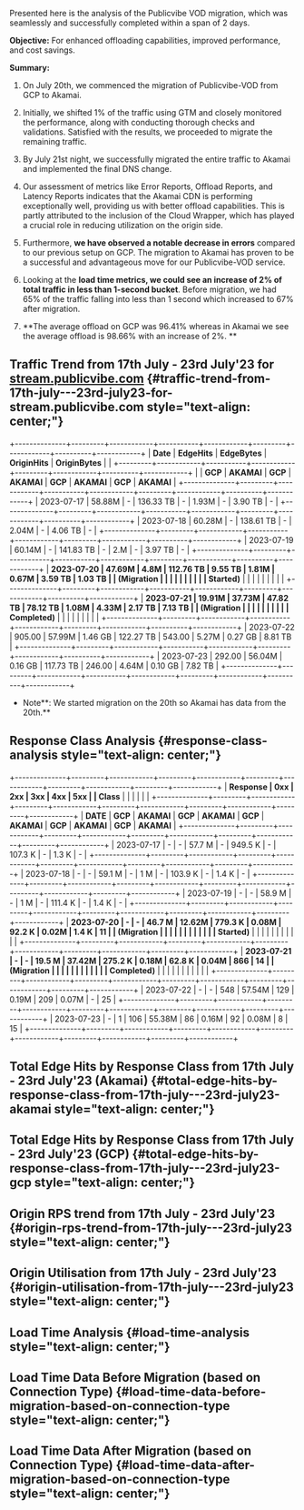Presented here is the analysis of the Publicvibe VOD migration, which
was seamlessly and successfully completed within a span of 2 days.

**Objective:** For enhanced offloading capabilities, improved
performance, and cost savings.

**Summary:**

1.  On July 20th, we commenced the migration of Publicvibe-VOD from GCP
    to Akamai.

2.  Initially, we shifted 1% of the traffic using GTM and closely
    monitored the performance, along with conducting thorough checks and
    validations. Satisfied with the results, we proceeded to migrate the
    remaining traffic.

3.  By July 21st night, we successfully migrated the entire traffic to
    Akamai and implemented the final DNS change.

4.  Our assessment of metrics like Error Reports, Offload Reports, and
    Latency Reports indicates that the Akamai CDN is performing
    exceptionally well, providing us with better offload capabilities.
    This is partly attributed to the inclusion of the Cloud Wrapper,
    which has played a crucial role in reducing utilization on the
    origin side.

5.  Furthermore, **we have observed a notable decrease in errors**
    compared to our previous setup on GCP. The migration to Akamai has
    proven to be a successful and advantageous move for our
    Publicvibe-VOD service.

6.  Looking at the **load time metrics, we could see an increase of 2%
    of total traffic in less than 1-second bucket**. Before migration,
    we had 65% of the traffic falling into less than 1 second which
    increased to 67% after migration.

7.  **The average offload on GCP was 96.41% whereas in Akamai we see the
    average offload is 98.66% with an increase of 2%. **

## **Traffic Trend from 17th July - 23rd July'23 for** [**stream.publicvibe.com**](http://stream.publicvibe.com) {#traffic-trend-from-17th-july---23rd-july23-for-stream.publicvibe.com style="text-align: center;"}

+--------------+---------+------------+-----------+------------+---------+------------+----------+------------+
| **Date**     | **EdgeHits**         | **EdgeBytes**          | **OriginHits**       | **OriginBytes**       |
|              +---------+------------+-----------+------------+---------+------------+----------+------------+
|              | **GCP** | **AKAMAI** | **GCP**   | **AKAMAI** | **GCP** | **AKAMAI** | **GCP**  | **AKAMAI** |
+--------------+---------+------------+-----------+------------+---------+------------+----------+------------+
| 2023-07-17   | 58.88M  | \-         | 136.33 TB | \-         | 1.93M   | \-         | 3.90 TB  | \-         |
+--------------+---------+------------+-----------+------------+---------+------------+----------+------------+
| 2023-07-18   | 60.28M  | \-         | 138.61 TB | \-         | 2.04M   | \-         | 4.06 TB  | \-         |
+--------------+---------+------------+-----------+------------+---------+------------+----------+------------+
| 2023-07-19   | 60.14M  | \-         | 141.83 TB | \-         | 2.M     | \-         | 3.97 TB  | \-         |
+--------------+---------+------------+-----------+------------+---------+------------+----------+------------+
| **2023-07-20 | 47.69M  | 4.8M       | 112.76 TB | 9.55 TB    | 1.81M   | 0.67M      | 3.59 TB  | 1.03 TB    |
| (Migration   |         |            |           |            |         |            |          |            |
| Started)**   |         |            |           |            |         |            |          |            |
+--------------+---------+------------+-----------+------------+---------+------------+----------+------------+
| **2023-07-21 | 19.91M  | 37.73M     | 47.82 TB  | 78.12 TB   | 1.08M   | 4.33M      | 2.17 TB  | 7.13 TB    |
| (Migration   |         |            |           |            |         |            |          |            |
| Completed)** |         |            |           |            |         |            |          |            |
+--------------+---------+------------+-----------+------------+---------+------------+----------+------------+
| 2023-07-22   | 905.00  | 57.99M     | 1.46 GB   | 122.27 TB  | 543.00  | 5.27M      | 0.27 GB  | 8.81 TB    |
+--------------+---------+------------+-----------+------------+---------+------------+----------+------------+
| 2023-07-23   | 292.00  | 56.04M     | 0.16 GB   | 117.73 TB  | 246.00  | 4.64M      | 0.10 GB  | 7.82 TB    |
+--------------+---------+------------+-----------+------------+---------+------------+----------+------------+

- Note**: We started migration on the 20th so Akamai has data from the
  20th.**

## **Response Class Analysis** {#response-class-analysis style="text-align: center;"}

+--------------+---------+------------+---------+------------+---------+------------+---------+------------+---------+------------+
| **Response   | **0xx**              | **2xx**              | **3xx**              | **4xx**              | **5xx**              |
| Class**      |                      |                      |                      |                      |                      |
+--------------+---------+------------+---------+------------+---------+------------+---------+------------+---------+------------+
| **DATE**     | **GCP** | **AKAMAI** | **GCP** | **AKAMAI** | **GCP** | **AKAMAI** | **GCP** | **AKAMAI** | **GCP** | **AKAMAI** |
+--------------+---------+------------+---------+------------+---------+------------+---------+------------+---------+------------+
| 2023-07-17   | \-      | \-         | 57.7 M  | \-         | 949.5 K | \-         | 107.3 K | \-         | 1.3 K   | \-         |
+--------------+---------+------------+---------+------------+---------+------------+---------+------------+---------+------------+
| 2023-07-18   | \-      | \-         | 59.1 M  | \-         | 1 M     | \-         | 103.9 K | \-         | 1.4 K   | \-         |
+--------------+---------+------------+---------+------------+---------+------------+---------+------------+---------+------------+
| 2023-07-19   | \-      | \-         | 58.9 M  | \-         | 1 M     | \-         | 111.4 K | \-         | 1.4 K   | \-         |
+--------------+---------+------------+---------+------------+---------+------------+---------+------------+---------+------------+
| **2023-07-20 | \-      | \-         | 46.7 M  | 12.62M     | 779.3 K | 0.08M      | 92.2 K  | 0.02M      | 1.4 K   | 11         |
| (Migration   |         |            |         |            |         |            |         |            |         |            |
| Started)**   |         |            |         |            |         |            |         |            |         |            |
+--------------+---------+------------+---------+------------+---------+------------+---------+------------+---------+------------+
| **2023-07-21 | \-      | \-         | 19.5 M  | 37.42M     | 275.2 K | 0.18M      | 62.8 K  | 0.04M      | 866     | 14         |
| (Migration   |         |            |         |            |         |            |         |            |         |            |
| Completed)** |         |            |         |            |         |            |         |            |         |            |
+--------------+---------+------------+---------+------------+---------+------------+---------+------------+---------+------------+
| 2023-07-22   | \-      | \-         | 548     | 57.54M     | 129     | 0.19M      | 209     | 0.07M      | \-      | 25         |
+--------------+---------+------------+---------+------------+---------+------------+---------+------------+---------+------------+
| 2023-07-23   | \-      | 1          | 106     | 55.38M     | 86      | 0.16M      | 92      | 0.08M      | 8       | 15         |
+--------------+---------+------------+---------+------------+---------+------------+---------+------------+---------+------------+

## **Total Edge Hits by Response Class from 17th July - 23rd July'23 (Akamai)** {#total-edge-hits-by-response-class-from-17th-july---23rd-july23-akamai style="text-align: center;"}

## **Total Edge Hits by Response Class from 17th July - 23rd July'23 (GCP)** {#total-edge-hits-by-response-class-from-17th-july---23rd-july23-gcp style="text-align: center;"}

## **Origin RPS trend from 17th July - 23rd July'23** {#origin-rps-trend-from-17th-july---23rd-july23 style="text-align: center;"}

## **Origin Utilisation from 17th July - 23rd July'23** {#origin-utilisation-from-17th-july---23rd-july23 style="text-align: center;"}

## **Load Time Analysis** {#load-time-analysis style="text-align: center;"}

## **Load Time Data Before Migration (based on Connection Type)** {#load-time-data-before-migration-based-on-connection-type style="text-align: center;"}

## **Load Time Data After Migration (based on Connection Type)** {#load-time-data-after-migration-based-on-connection-type style="text-align: center;"}
